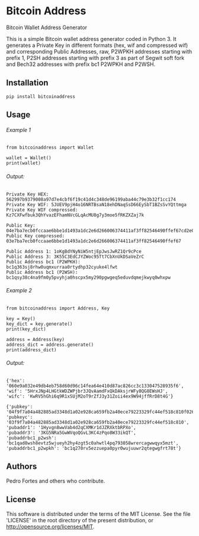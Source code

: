 # Bitcoin Address
Bitcoin Wallet Address Generator

This is a simple Bitcoin wallet address generator coded in Python 3.
It generates a Private Key in different formats (hex, wif and compressed wif) and corresponding Public Addresses, raw, P2WPKH addresses starting with prefix 1, P2SH addresses starting with prefix 3 as part of Segwit soft fork and Bech32 addresses with prefix bc1 P2WPKH and P2WSH.

## Installation
```
pip install bitcoinaddress
```

## Usage
###### Example 1
```
from bitcoinaddress import Wallet

wallet = Wallet()
print(wallet)
```

###### Output:
```
Private Key HEX: 562997b9379008a97d7e4cbf6f19c41d4c348de96199aba44c79e3b32f1cc174
Private Key WIF: 5JUEV9pjH4o16NRTBsaN18ehDNaqSsD66EySbT1BZsSvYQttmga
Private Key WIF compressed: Kz7CXFwfbuk3QhYvazEFhamNVcGLqAcMU8g7y3moe5fRKZXZaj7k

Public Key: 04e7ba7ecb0fccaae6bbe1d1493a1dc2e6d266006374411af3ff82546490ffef67cd2e06d0e385b695fe2eaf436d61559837571d989b413e75d763127f628a05f3
Public Key compressed: 03e7ba7ecb0fccaae6bbe1d1493a1dc2e6d266006374411af3ff82546490ffef67

Public Address 1: 1oKgBdYNyNiW5ntjEpJwsJwRZ1Qr9cPce
Public Address 3: 3K55C3EdCJYZWoc95Tt7CbXnUkDSaVeZrC
Public Address bc1 (P2WPKH): bc1q363sj8rhw0uqmxurraa0rtydhp32cyuke4lfwt 
Public Address bc1 (P2WSH): bc1qsy38c4na9fm0y5pvyhja0hscpx5my290pgwgeq5eduvdqmejkwyq0whxpw
```

###### Example 2
```
from bitcoinaddress import Address, Key

key = Key()
key_dict = key.generate()
print(key_dict)

address = Address(key)
address_dict = address.generate()
print(address_dict)
```

###### Output:
```
{'hex': '060e9a032e49db4eb758d60d96c14fea64e410d87ac826cc3c133047528935f6', 
'wif': '5HrxJNp4LHGtkWDZWPjbr3JQvAamdFxQkDAksjrWFy8QG8EWsHJ', 
'wifc': 'KwRV5hGhi6q9R1xSUjM2oT9rZfJ3y31Zoii4ex9W94jffRrD8t4G'}

{'pubkey': '04f9f7a04a482885ad3348d1a02e928ca659fb2a40ece79223329fc44ef518c810f026be9f40149f31a3fb077c3b18019cd5bb837b3d923627ec5e396ed63d3ce7', 
'pubkeyc': '03f9f7a04a482885ad3348d1a02e928ca659fb2a40ece79223329fc44ef518c810', 
'pubaddr1': '1Hyvgn8wwVab4d2qCXMKr1dJZRXktbRPXo', 
'pubaddr3': '3KG5NRa5GwWVqoQGvL3KC4zPqo8W33ikQT', 
'pubaddrbc1_p2wsh': 'bc1qad8wsh8evtz5wjueyh2hy4zgt5c0ahwtl4pq793058wrercagwwqyx5mzt', 
'pubaddrbc1_p2wpkh': 'bc1q270rv5ezzuepa0pyr0wujuuwr2qtegwgfrt78t'}
```


## Authors
Pedro Fortes and others who contribute.

## License
This software is distributed under the terms of the MIT License. 
See the file 'LICENSE' in the root directory of the present distribution, or http://opensource.org/licenses/MIT.